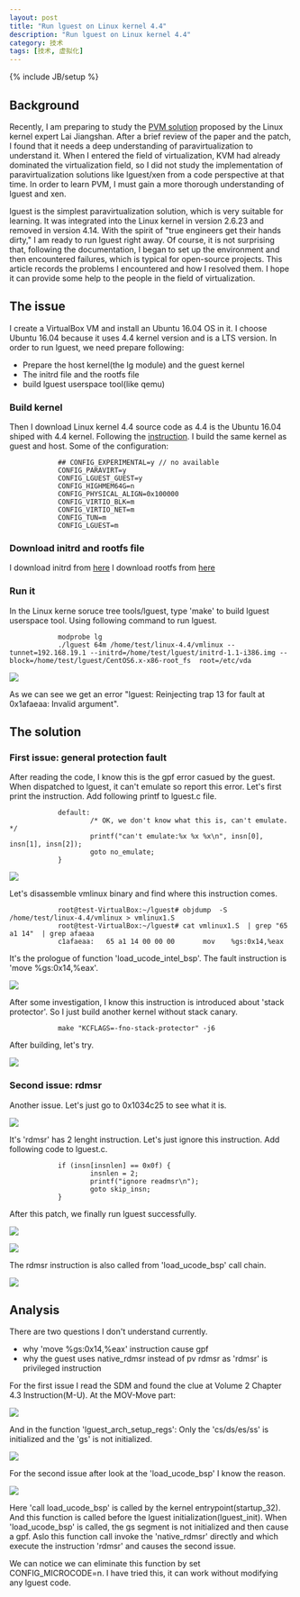 ```yaml
---
layout: post
title: "Run lguest on Linux kernel 4.4"
description: "Run lguest on Linux kernel 4.4"
category: 技术
tags: [技术, 虚拟化]
---
```

{% include JB/setup %}



<h2> Background </h2>

Recently, I am preparing to study the [PVM solution](https://github.com/virt-pvm) proposed by the Linux kernel expert Lai Jiangshan. After a brief review of the paper and the patch, I found that it needs a deep understanding of paravirtualization to understand it. When I entered the field of virtualization, KVM had already dominated the virtualization field, so I did not study the implementation of paravirtualization solutions like lguest/xen from a code perspective at that time. In order to learn PVM, I must gain a more thorough understanding of lguest and xen.

lguest is the simplest paravirtualization solution, which is very suitable for learning. It was integrated into the Linux kernel in version 2.6.23 and removed in version 4.14. With the spirit of "true engineers get their hands dirty," I am ready to run lguest right away. Of course, it is not surprising that, following the documentation, I began to set up the environment and then encountered failures, which is typical for open-source projects. This article records the problems I encountered and how I resolved them. I hope it can provide some help to the people in the field of virtualization.

<h2> The issue </h2>

I create a VirtualBox VM and install an Ubuntu 16.04 OS in it. I choose Ubuntu 16.04 because it uses 4.4 kernel version and is a LTS version. 
In order to run lguest, we need prepare following:

* Prepare the host kernel(the lg module) and the guest kernel
* The initrd file and the rootfs file
* build lguest userspace tool(like qemu)

<h3> Build kernel </h3>

Then I download Linux kernel 4.4 source code as 4.4 is the Ubuntu 16.04 shiped with 4.4 kernel.
Following the [instruction](http://lguest.ozlabs.org/lguest.txt). I build the same kernel as guest and host. Some of the configuration:


                ## CONFIG_EXPERIMENTAL=y // no available
                CONFIG_PARAVIRT=y
                CONFIG_LGUEST_GUEST=y
                CONFIG_HIGHMEM64G=n
                CONFIG_PHYSICAL_ALIGN=0x100000
                CONFIG_VIRTIO_BLK=m
                CONFIG_VIRTIO_NET=m
                CONFIG_TUN=m
                CONFIG_LGUEST=m


<h3> Download initrd and rootfs file </h3>


I download initrd from [here](https://download.libvirt.org/CIM/extras/initrd-1.1-i386.img)
I download rootfs from [here](https://fs.devloop.org.uk/filesystems/CentOS-6.x/CentOS6.x-x86-root_fs.bz2)

<h3> Run it </h3>

In the Linux kerne soruce tree tools/lguest, type 'make' to build lguest userspace tool.  Using following command to run lguest.


                modprobe lg
                ./lguest 64m /home/test/linux-4.4/vmlinux --tunnet=192.168.19.1 --initrd=/home/test/lguest/initrd-1.1-i386.img --block=/home/test/lguest/CentOS6.x-x86-root_fs  root=/etc/vda
        

![](/assets/img/lguest44/1.png)


As we can see we get an error "lguest: Reinjecting trap 13 for fault at 0x1afaeaa: Invalid argument". 


<h2> The solution </h2>

<h3> First issue: general protection fault </h3>

After reading the code, I know this is the gpf error casued by the guest. When dispatched to lguest, it can't emulate so report this error.
Let's first print the instruction. Add following printf to lguest.c file.


                default:
                        /* OK, we don't know what this is, can't emulate. */
                        printf("can't emulate:%x %x %x\n", insn[0], insn[1], insn[2]);
                        goto no_emulate;
                }


![](/assets/img/lguest44/2.png)


Let's disassemble vmlinux binary and find where this instruction comes.


                root@test-VirtualBox:~/lguest# objdump  -S /home/test/linux-4.4/vmlinux > vmlinux1.S
                root@test-VirtualBox:~/lguest# cat vmlinux1.S  | grep "65 a1 14"  | grep afaeaa
                c1afaeaa:	65 a1 14 00 00 00    	mov    %gs:0x14,%eax


It's the prologue of function 'load_ucode_intel_bsp'.  The fault instruction is 'move %gs:0x14,%eax'.


![](/assets/img/lguest44/3.png)


After some investigation, I know this instruction is introduced about 'stack protector'. So I just build another kernel without stack canary.



                make "KCFLAGS=-fno-stack-protector" -j6


After building, let's try. 


![](/assets/img/lguest44/4.png)


<h3> Second issue: rdmsr </h3>

Another issue. Let's just go to 0x1034c25 to see what it is.


![](/assets/img/lguest44/5.png)


It's 'rdmsr' has 2 lenght instruction. Let's just ignore this instruction. Add following code to lguest.c.


                if (insn[insnlen] == 0x0f) {
                        insnlen = 2;
                        printf("ignore readmsr\n");
                        goto skip_insn;
                }

After this patch, we finally run lguest successfully.


![](/assets/img/lguest44/6.png)

![](/assets/img/lguest44/7.png)


The rdmsr instruction is also called from 'load_ucode_bsp' call chain.


![](/assets/img/lguest44/8.png)


<h2> Analysis </h2>

There are two questions I don't understand currently.

* why 'move %gs:0x14,%eax' instruction cause gpf
* why the guest uses native_rdmsr instead of pv rdmsr as 'rdmsr' is privileged instruction

For the first issue I read the SDM and found the clue at Volume 2 Chapter 4.3 Instruction(M-U).
At the MOV-Move part:


![](/assets/img/lguest44/9.png)



And in the function 'lguest_arch_setup_regs':
Only the 'cs/ds/es/ss' is initialized and the 'gs' is not initialized.


![](/assets/img/lguest44/10.png)



For the second issue after look at the 'load_ucode_bsp' I know the reason.


![](/assets/img/lguest44/11.png)



Here 'call load_ucode_bsp' is called by the kernel entrypoint(startup_32). And this function is called before the lguest initialization(lguest_init). When 'load_ucode_bsp' is called, the gs segment is not initialized and then cause a gpf. Aslo this function call invoke the 'native_rdmsr' directly and which execute the instruction 'rdmsr' and causes the second issue.

We can notice we can eliminate this function by set CONFIG_MICROCODE=n. I have tried this, it can work without modifying any lguest code.
